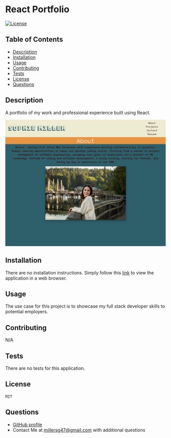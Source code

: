 # React Portfolio

[![License](https://img.shields.io/badge/License-MIT-yellow.svg)](https://opensource.org/licenses/MIT)

## Table of Contents

- [Description](#description)
- [Installation](#installation)
- [Usage](#usage)
- [Contributing](#contributing)
- [Tests](#tests)
- [License](#license)
- [Questions](#questions)

## Description

A portfolio of my work and professional experience built using React.

![The About page of a portfolio with a navigation menu at the top, a brief paragraph summarizing Sophie Miller's background and a photo of her. ](./assets/react-portfolio.png)

## Installation

There are no installation instructions. Simply follow this [link](ttps://millersg47.github.io/React-Portfolio/) to view the application in a web browser.

## Usage

The use case for this project is to showcase my full stack developer skills to potential employers.

## Contributing

N/A

## Tests

There are no tests for this application.

## License

    MIT

## Questions

- [GitHub profile](https://github.com/millersg47)
- Contact Me at millersg47@gmail.com with additional questions
